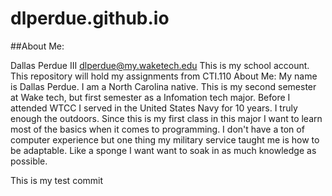 # dlperdue.github.io
##About Me:

Dallas Perdue III
dlperdue@my.waketech.edu
This is my school account.
This repository will hold my assignments from CTI.110
About Me: My name is Dallas Perdue. I am a North Carolina native. This is my second semester at Wake tech, but first semester as a Infomation tech major.  Before I attended WTCC I served in the United States Navy for 10 years. I truly enough the outdoors. Since this is my first class in this major I want to learn most of the basics when it comes to programming. I don't have a ton of computer experience but one thing my military service taught me is how to be adaptable. Like a sponge I want want to soak in as much knowledge as possible.

This is  my test commit

